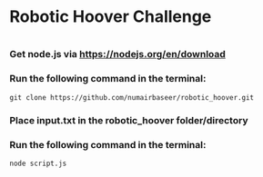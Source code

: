 # Robotic Hoover Challenge
#
### Get node.js via https://nodejs.org/en/download
### Run the following command in the terminal:
```
git clone https://github.com/numairbaseer/robotic_hoover.git
```
### Place input.txt in the robotic_hoover folder/directory
### Run the following command in the terminal:
```
node script.js
```
